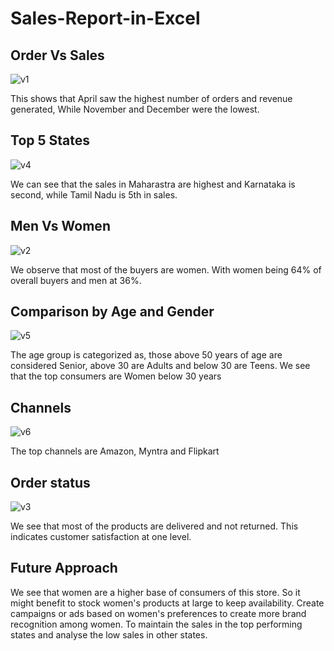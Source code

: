 # Sales-Report-in-Excel
## Order Vs Sales
![v1](https://github.com/user-attachments/assets/dd4e12a2-8881-4b5e-bc2d-4997a2acb2e3)

This shows that April saw the highest number of orders and revenue generated, While November and December were the lowest.

## Top 5 States
![v4](https://github.com/user-attachments/assets/fe745475-5e51-445d-a34f-a9b656f917df)

We can see that the sales in Maharastra are highest and Karnataka is second, while Tamil Nadu is 5th in sales.

## Men Vs Women
![v2](https://github.com/user-attachments/assets/924d15c6-19b3-4cbe-a279-5a6f433c8d14)

We observe that most of the buyers are women. With women being 64% of overall buyers and men at 36%.

## Comparison by Age and Gender 
![v5](https://github.com/user-attachments/assets/dfc1ea7d-b568-4392-aed6-692a6f51186e)

The age group is categorized as, those above 50 years of age are considered Senior, above 30 are Adults and below 30 are Teens.
We see that the top consumers are Women below 30 years

## Channels
![v6](https://github.com/user-attachments/assets/cf7e7991-8734-4c11-b63d-3291c0dbbf3c)

The top channels are Amazon, Myntra and Flipkart

## Order status
![v3](https://github.com/user-attachments/assets/99a77be2-3269-41ce-b30b-e5ae01823c2a)

We  see that most of the products are delivered and not returned. This indicates customer satisfaction at one level.

## Future Approach

We see that women are a higher base of consumers of this store. So it might benefit to stock women's products at large to keep availability. Create campaigns or ads based on women's preferences to create more brand recognition among women. To maintain the sales in the top performing states and analyse the low sales in other states. 

